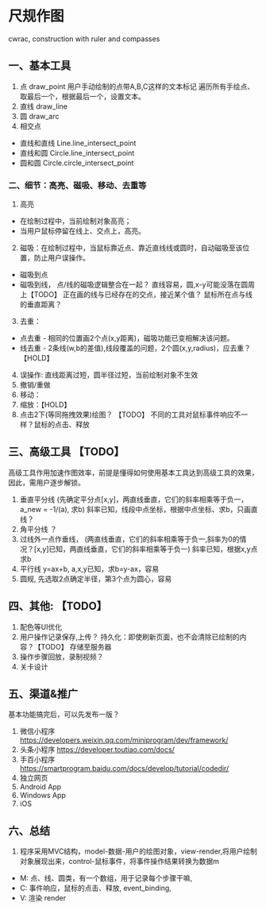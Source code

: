 # 尺规作图
cwrac, construction with ruler and compasses


## 一、基本工具
1. 点 draw_point
    用户手动绘制的点带A,B,C这样的文本标记
    遍历所有手绘点、取最后一个，根据最后一个，设置文本。
2. 直线 draw_line
3. 圆 draw_arc
4. 相交点
 * 直线和直线   Line.line_intersect_point
 * 直线和圆 Circle.line_intersect_point
 * 圆和圆   Circle.circle_intersect_point


### 二、细节：高亮、磁吸、移动、去重等
1. 高亮
 * 在绘制过程中，当前绘制对象高亮；  
 * 当用户鼠标停留在线上、交点上，高亮。
2. 磁吸：在绘制过程中，当鼠标靠近点、靠近直线线或圆时，自动磁吸至该位置，防止用户误操作。  
 * 磁吸到点
 * 磁吸到线， 点/线的磁吸逻辑整合在一起？ 直线容易，圆,x-y可能没落在圆周上【TODO】
    正在画的线与已经存在的交点，接近某个值？ 鼠标所在点与线的垂直距离？
3. 去重：
 * 点去重 - 相同的位置画2个点(x,y距离)，磁吸功能已变相解决该问题。
 * 线去重 - 2条线(w,b的差值),线段覆盖的问题，2个圆(x,y,radius)，应去重？【HOLD】
4. 误操作: 直线距离过短，圆半径过短，当前绘制对象不生效
5. 撤销/重做
6. 移动：
7. 缩放：【HOLD】 
8. 点击2下(等同拖拽效果)绘图？ 【TODO】
    不同的工具对鼠标事件响应不一样？鼠标的点击、释放


## 三、高级工具 【TODO】
高级工具作用加速作图效率，前提是懂得如何使用基本工具达到高级工具的效果，因此，需用户逐步解锁。
1. 垂直平分线 (先确定平分点[x,y]，两直线垂直，它们的斜率相乘等于负一，a_new = -1/(a), 求b)
    斜率已知，线段中点坐标，根据中点坐标、求b，只画直线？
2. 角平分线 ？
3. 过线外一点作垂线， (两直线垂直，它们的斜率相乘等于负一,斜率为0的情况？[x,y]已知，两直线垂直，它们的斜率相乘等于负一)
    斜率已知，根据x,y点求b
4. 平行线 y=ax+b, a,x,y已知，求b=y-ax，容易
5. 圆规, 先选取2点确定半径，第3个点为圆心，容易


## 四、其他: 【TODO】
1. 配色等UI优化
2. 用户操作记录保存,上传？
    持久化：即使刷新页面，也不会清除已绘制的内容？【TODO】
    存储至服务器
3. 操作步骤回放，录制视频？
4. 关卡设计


## 五、渠道&推广
基本功能搞完后，可以先发布一版？
1. 微信小程序
    https://developers.weixin.qq.com/miniprogram/dev/framework/
2. 头条小程序
    https://developer.toutiao.com/docs/
3. 手百小程序
    https://smartprogram.baidu.com/docs/develop/tutorial/codedir/
4. 独立网页
5. Android App
6. Windows App
7. iOS 


## 六、总结
1. 程序采用MVC结构，model-数据-用户的绘图对象，view-render,将用户绘制对象展现出来，control-鼠标事件，将事件操作结果转换为数据m
* M: 点、线、圆类，有一个数组，用于记录每个步骤干嘛,
* C: 事件响应，鼠标的点击、释放, event_binding,
* V: 渲染 render